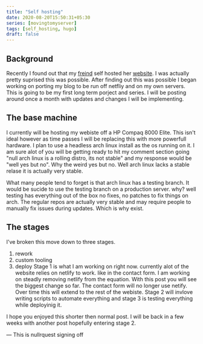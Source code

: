 ```yaml
---
title: "Self hosting"
date: 2020-08-20T15:50:31+05:30
series: [movingtomyserver]
tags: [self_hosting, hugo]
draft: false
---
```

## Background

Recently I found out that my [freind](https://twitter.com/ayyeve) self hosted her [website](https://ayyeve.xyz/). I was actually pretty suprised this was possible. After finding out this was possible I began working on porting my blog to be run off netfliy and on my own servers. This is going to be my first long term porject and series. I will be posting around once a month with updates and changes I will be implementing.  

## The base machine

I currently will be hosting my webiste off a HP Compaq 8000 Elite. This isn't ideal however as time passes I will be replacing this with more powerfull hardware. I plan to use a headless arch linux install as the os running on it. I am sure alot of you will be getting ready to hit my comment section going "null arch linux is a rolling distro, its not stable" and my response would be "well yes but no". Why the weird yes but no. Well arch linux lacks a stable relase it is actually very stable.  

What many people tend to forget is that arch linux has a testing branch. It would be sucide to use the testing branch on a production server. why? well testing has everything out of the box no fixes, no patches to fix things on arch. The regular repos are actually very stable and may require people to manually fix issues during updates. Which is why exist.  

## The stages

I've broken this move down to three stages. 
1. rework
2. custom tooling
3. deploy
Stage 1 is what I am working on right now. currently alot of the website relies on netlify to work. like in the contact form. I am working on steadly removing netlify from the equation. With  this post you will see the biggest change so far. The contact form will no longer use netify. Over time this will extend to  the rest of the webiste. Stage 2 will invlove writing scripts to automate everything and stage 3 is testing everything while deployinig it. 

I hope you enjoyed this shorter then normal post. I will be back in a few weeks with another post hopefully entering stage 2.

 — This is nullrquest signing off  